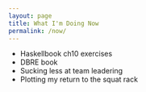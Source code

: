 ```yaml
---
layout: page
title: What I'm Doing Now
permalink: /now/
---
```


* Haskellbook ch10 exercises
* DBRE book
* Sucking less at team leadering
* Plotting my return to the squat rack
